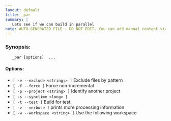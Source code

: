 ```yaml
---
layout: default
title: _par
summary: |
   Lets see if we can build in parallel
note: AUTO-GENERATED FILE - DO NOT EDIT. You can add manual content via same filename in _ext sub-folder. 
---
```


### Synopsis: #
	   _par [options]  ...


#### Options: #
- `[ -e --exclude <string;> ]` Exclude files by pattern
- `[ -f --force ]` Force non-incremental
- `[ -p --project <string> ]` Identify another project
- `[ -s --synctime <long> ]` 
- `[ -t --test ]` Build for test
- `[ -v --verbose ]` prints more processing information
- `[ -w --workspace <string> ]` Use the following workspace

